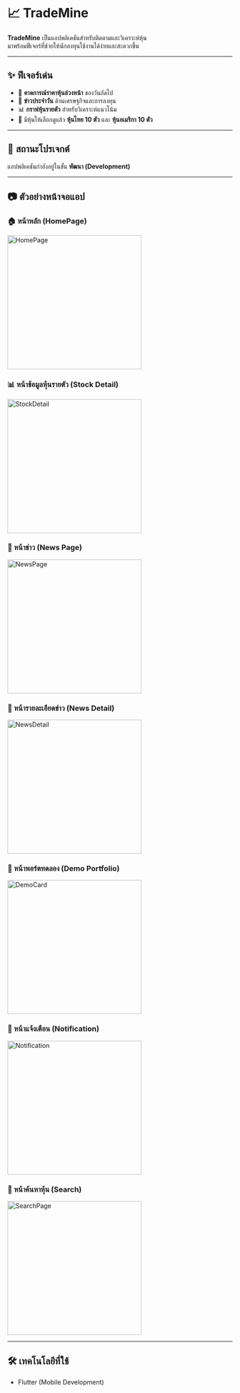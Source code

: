# 📈 TradeMine

**TradeMine** เป็นแอปพลิเคชันสำหรับติดตามและวิเคราะห์หุ้น  
มาพร้อมฟีเจอร์ที่ช่วยให้นักลงทุนใช้งานได้ง่ายและสะดวกขึ้น

---

## ✨ ฟีเจอร์เด่น

- 🔮 **คาดการณ์ราคาหุ้นล่วงหน้า** ของวันถัดไป
- 📰 **ข่าวประจำวัน** ด้านเศรษฐกิจและการลงทุน
- 📊 **กราฟหุ้นรายตัว** สำหรับวิเคราะห์แนวโน้ม
- 📌 มีหุ้นให้เลือกดูแล้ว **หุ้นไทย 10 ตัว** และ **หุ้นอเมริกา 10 ตัว**

---

## 🚧 สถานะโปรเจกต์

แอปพลิเคชันกำลังอยู่ในขั้น **พัฒนา (Development)**

---

## 📷 ตัวอย่างหน้าจอแอป

### 🏠 หน้าหลัก (HomePage)

<img src="./assets/Trademine_Preview/HomePage.png" alt="HomePage" width="300"/>

### 📊 หน้าข้อมูลหุ้นรายตัว (Stock Detail)

<img src="./assets/Trademine_Preview/StockDetail.png" alt="StockDetail" width="300"/>

### 📰 หน้าข่าว (News Page)

<img src="./assets/Trademine_Preview/News.png" alt="NewsPage" width="300"/>

### 📝 หน้ารายละเอียดข่าว (News Detail)

<img src="./assets/Trademine_Preview/NewsDetail.png" alt="NewsDetail" width="300"/>

### 💼 หน้าพอร์ตทดลอง (Demo Portfolio)

<img src="./assets/Trademine_Preview/DemoCard.png" alt="DemoCard" width="300"/>

### 🔔 หน้าแจ้งเตือน (Notification)

<img src="./assets/Trademine_Preview/Notification.png" alt="Notification" width="300"/>

### 🔎 หน้าค้นหาหุ้น (Search)

<img src="./assets/Trademine_Preview/Search.png" alt="SearchPage" width="300"/>

---

## 🛠 เทคโนโลยีที่ใช้

- Flutter (Mobile Development)
